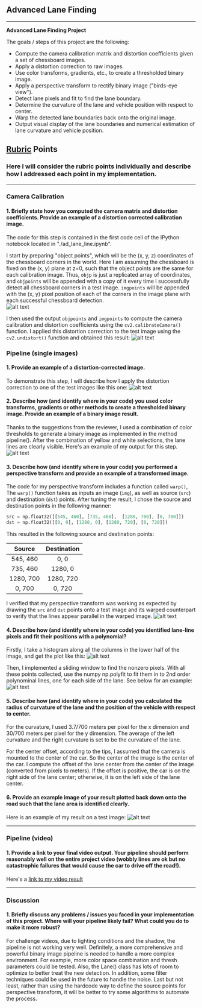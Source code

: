 ## Advanced Lane Finding

---
**Advanced Lane Finding Project**

The goals / steps of this project are the following:

* Compute the camera calibration matrix and distortion coefficients given a set of chessboard images.
* Apply a distortion correction to raw images.
* Use color transforms, gradients, etc., to create a thresholded binary image.
* Apply a perspective transform to rectify binary image ("birds-eye view").
* Detect lane pixels and fit to find the lane boundary.
* Determine the curvature of the lane and vehicle position with respect to center.
* Warp the detected lane boundaries back onto the original image.
* Output visual display of the lane boundaries and numerical estimation of lane curvature and vehicle position.

[//]: # (Image References)

[image1]: ./output_images/undistort_output.jpg "Undistorted"
[image2]: ./output_images/undistort_output2.jpg "Undistorted"
[image3]: ./test_images/test2.jpg "Road Transformed"
[image4]: ./output_images/binary_combo_example.jpg "Binary Example"
[image5]: ./output_images/warped_straight_lines.jpg "Warp Example"
[image6]: ./output_images/histogram.jpg "Histogram"
[image7]: ./output_images/color_fit_lines.jpg "Fit Visual"
[image8]: ./output_images/example_output.jpg "Output"
[video1]: ./project_video.mp4 "Video"

## [Rubric](https://review.udacity.com/#!/rubrics/571/view) Points

### Here I will consider the rubric points individually and describe how I addressed each point in my implementation.  

---

### Camera Calibration

#### 1. Briefly state how you computed the camera matrix and distortion coefficients. Provide an example of a distortion corrected calibration image.

The code for this step is contained in the first code cell of the IPython notebook located in "./ad_lane_line.ipynb".  

I start by preparing "object points", which will be the (x, y, z) coordinates of the chessboard corners in the world. Here I am assuming the chessboard is fixed on the (x, y) plane at z=0, such that the object points are the same for each calibration image.  Thus, `objp` is just a replicated array of coordinates, and `objpoints` will be appended with a copy of it every time I successfully detect all chessboard corners in a test image.  `imgpoints` will be appended with the (x, y) pixel position of each of the corners in the image plane with each successful chessboard detection.  
![alt text][image1]

I then used the output `objpoints` and `imgpoints` to compute the camera calibration and distortion coefficients using the `cv2.calibrateCamera()` function.  I applied this distortion correction to the test image using the `cv2.undistort()` function and obtained this result:
![alt text][image2]

### Pipeline (single images)

#### 1. Provide an example of a distortion-corrected image.

To demonstrate this step, I will describe how I apply the distortion correction to one of the test images like this one:
![alt text][image3]

#### 2. Describe how (and identify where in your code) you used color transforms, gradients or other methods to create a thresholded binary image.  Provide an example of a binary image result.

Thanks to the suggestions from the reviewer, I used a combination of color thresholds to generate a binary image as implemented in the method pipeline(). After the combination of yellow and white selections, the lane lines are clearly visible. Here's an example of my output for this step.
![alt text][image4]

#### 3. Describe how (and identify where in your code) you performed a perspective transform and provide an example of a transformed image.

The code for my perspective transform includes a function called `warp()`,  The `warp()` function takes as inputs an image (`img`), as well as source (`src`) and destination (`dst`) points.
After tuning the result, I chose the source and destination points in the following manner:

```python
src = np.float32([[545, 460], [735, 460],  [1280, 700], [0, 700]])
dst = np.float32([[0, 0], [1280, 0], [1280, 720], [0, 720]])
```

This resulted in the following source and destination points:

|  Source   | Destination |
|:---------:|:-----------:|
| 545, 460  |    0, 0     |
| 735, 460  |   1280, 0   |
| 1280, 700 |  1280, 720  |
|  0, 700   |   0, 720    |

I verified that my perspective transform was working as expected by drawing the `src` and `dst` points onto a test image and its warped counterpart to verify that the lines appear parallel in the warped image.
![alt text][image5]

#### 4. Describe how (and identify where in your code) you identified lane-line pixels and fit their positions with a polynomial?

Firstly, I take a histogram along all the columns in the lower half of the image, and get the plot like this:
![alt text][image6]

Then, I implemented a sliding window to find the nonzero pixels. With all these points collected, use the numpy np.polyfit to fit them in to 2nd order polynominal lines, one for each side of the lane. See below for an example:
![alt text][image7]

#### 5. Describe how (and identify where in your code) you calculated the radius of curvature of the lane and the position of the vehicle with respect to center.

For the curvature, I used 3.7/700 meters per pixel for the x dimension and 30/700 meters per pixel for the y dimension. The average of the left curvature and the right curvature is set to be the curvature of the lane.

For the center offset, according to the tips, I assumed that the camera is mounted to the center of the car. So the center of the image is the center of the car. I compute the offset of the lane center from the center of the image (converted from pixels to meters). If the offset is positive, the car is on the right side of the lane center; otherwise, it is on the left side of the lane center.

#### 6. Provide an example image of your result plotted back down onto the road such that the lane area is identified clearly.

Here is an example of my result on a test image:
![alt text][image8]

---

### Pipeline (video)

#### 1. Provide a link to your final video output.  Your pipeline should perform reasonably well on the entire project video (wobbly lines are ok but no catastrophic failures that would cause the car to drive off the road!).

Here's a [link to my video result](./project_video.mp4)

---

### Discussion

#### 1. Briefly discuss any problems / issues you faced in your implementation of this project.  Where will your pipeline likely fail?  What could you do to make it more robust?
For challenge videos, due to lighting conditions and the shadow, the pipeline is not working very well. Definitely, a more comprehensive and powerful binary image pipeline is needed to handle a more complex environment. For example, more color space combination and thresh parameters could be tested. Also, the Lane() class has lots of room to optimize to better treat the new detection. In addition, some filter techniques could be used in the future to handle the noise. Last but not least, rather than using the hardcode way to define the source points for perspective transform, it will be better to try some algorithms to automate the process.
